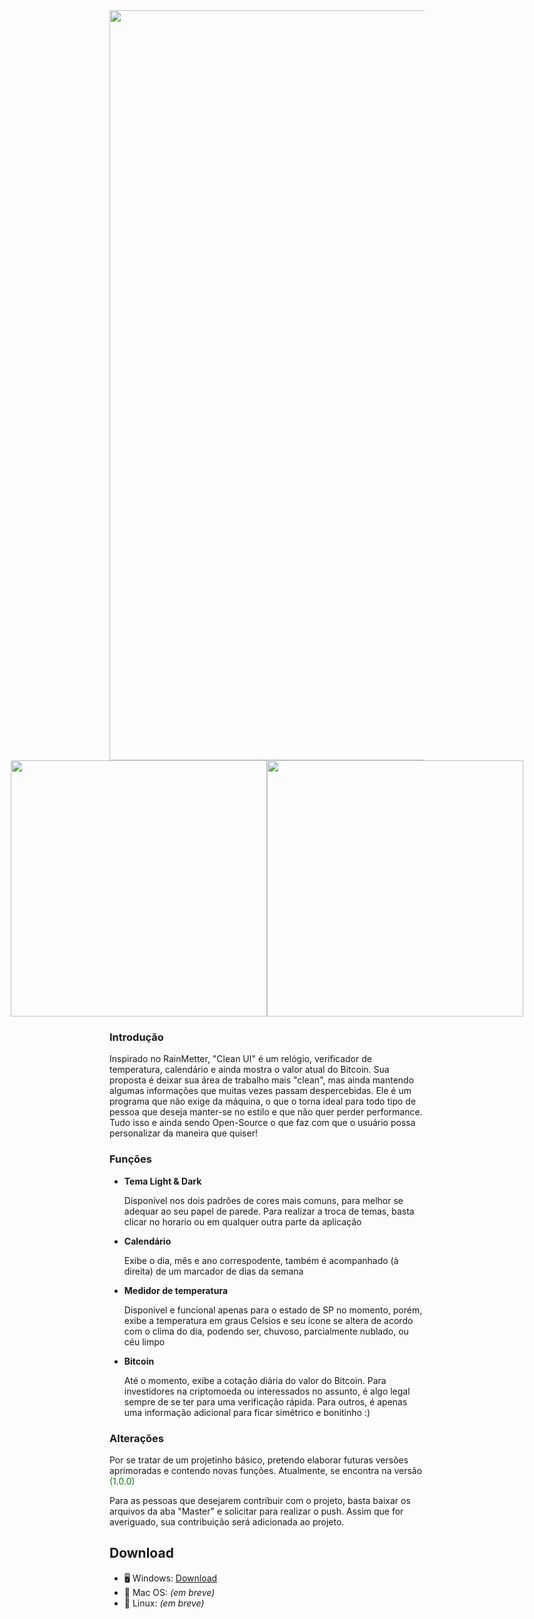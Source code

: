 <center>
  <img style="width: 1200px" src="https://user-images.githubusercontent.com/68287307/148290964-d2dedcf4-2679-4297-ae54-497a27e5d42d.png"/>
</center>

<div style="display: flex; justify-content: center; flex-direction: row;">
  <img style="width: 410px" src="https://user-images.githubusercontent.com/68287307/148287319-9046f1c6-aa61-489e-acbf-cafee0e237cb.png"/>
  <img style="width: 410px"src="https://user-images.githubusercontent.com/68287307/148287951-ee54d699-04de-4483-b5bb-151e023712fa.png"/>
</div>

### Introdução 
<p>
  Inspirado no RainMetter, "Clean UI" é um relógio, verificador de temperatura, calendário e ainda mostra o valor atual do Bitcoin. Sua proposta é deixar sua área de trabalho mais "clean", mas ainda mantendo algumas informações que muitas vezes passam despercebidas. Ele é um programa que não exige da máquina, o que o torna ideal para todo tipo de pessoa que deseja manter-se no estilo e que não quer perder performance. Tudo isso e ainda sendo Open-Source o que faz com que o usuário possa personalizar da maneira que quiser!
</p>

### Funções
<ul>
  <li><b>Tema Light & Dark</b></li> <p>Disponível nos dois padrões de cores mais comuns, para melhor se adequar ao seu papel de parede. Para realizar a troca de temas, basta clicar no horario ou em qualquer outra parte da aplicação</p>
  <li><b>Calendário</b></li> <p>Exibe o dia, mês e ano correspodente, também é acompanhado (à direita) de um marcador de dias da semana</p>
  <li><b>Medidor de temperatura</b></li> <p>Disponível e funcional apenas para o estado de SP no momento, porém, exibe a temperatura em graus Celsios e seu ícone se altera de acordo com o clima do dia, podendo ser, chuvoso, parcialmente nublado, ou céu limpo</p>
  <li><b>Bitcoin</b></li> <p>Até o momento, exibe a cotação diária do valor do Bitcoin. Para investidores na criptomoeda ou interessados no assunto, é algo legal sempre de se ter para uma verificação rápida. Para outros, é apenas uma informação adicional para ficar simétrico e bonitinho :)</p>
</ul>

### Alterações
<p>Por se tratar de um projetinho básico, pretendo elaborar futuras versões aprimoradas e contendo novas funções. Atualmente, se encontra na versão <span style="color: green;">(1.0.0)</span></p>
<p>Para as pessoas que desejarem contribuir com o projeto, basta baixar os arquivos da aba "Master" e solicitar para realizar o push. Assim que for averiguado, sua contribuição será adicionada ao projeto.</p>

## Download

<ul>
  <li>🖥️ Windows: <a href="https://www.mediafire.com/file/9su28swzpsg907a/clean-ui-win32-x64.rar/file" target="_blank">Download<a></li>
  <li>🍎 Mac OS: <i>(em breve)</i></li>
  <li>🐧 Linux: <i>(em breve)</i></li>
</ul>
